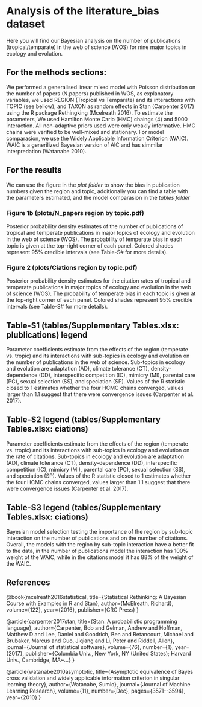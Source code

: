 # Analysis of the literature_bias dataset
Here you will find our Bayesian analysis on the number of publications (tropical/temparate) in the web of science (WOS) for nine major topics in ecology and evolution.

## For the methods sections:

We performed a generalised linear mixed model with Poisson distribution on the number of papers (N.papers) published in WOS, as explanatory variables, we used REGION (Tropical vs Temparate) and its interactions with TOPIC (see bellow), and TAXON as random effects in Stan (Carpenter 2017) using the R package Rethingking (Mcelreath 2016). To estimate the parameters,  We used Hamilton Monte Carlo (HMC) chaings (4) and 5000 interaction. All non-adaptive priors used were only weakly informative. HMC chains were verified to be well-mixed and stationary. For model comparasion, we use the Widely Applicable Information Criterion (WAIC). WAIC is  a generilized Bayesian version of AIC and has simmilar interpredation  (Watanabe 2010).

## For the results

We can use the figure in the *plot folder* to show the bias in publication numbers given the region and topic, additionally you can find a table with the parameters estimated, and the model comparasion in the *tables folder*  

### Figure 1b (plots/N_papers region by topic.pdf)

Posterior probability density estimates of the number of publications of tropical and temperate publications in major topics of ecology and evolution in the web of science (WOS). The probability of temperate bias in each topic is given at the top-right corner of each panel. Colored shades represent 95% credible intervals (see Table-S# for more details).


### Figure 2 (plots/Ciations region by topic.pdf)
Posterior probability density estimates for the citation rates of tropical and temperate publications in major topics of ecology and evolution in the web of science (WOS). The probability of temperate bias in each topic is given at the top-right corner of each panel. Colored shades represent 95% credible intervals (see Table-S# for more details). 


## Table-S1 (tables/Supplementary Tables.xlsx: plublications) legend

Parameter coefficients estimate from the effects of the region (temperate vs. tropic) and its interactions with sub-topics in ecology and evolution on the number of publications in the web of science. Sub-topics in ecology and evolution are adaptation (AD), climate tolerance (CT), density-dependence (DD), interspecific competition (IC), mimicry (MI), parental care (PC), sexual selection (SS), and speciation (SP). Values of the R statistic closed to 1 estimates whether  the four HCMC chains converged, values larger than 1.1 suggest that there were convergence issues (Carpenter et al. 2017). 


## Table-S2 legend (tables/Supplementary Tables.xlsx: ciations) 

Parameter coefficients estimate from the effects of the region (temperate vs. tropic) and its interactions with sub-topics in ecology and evolution on the rate of citations. Sub-topics in ecology and evolution are adaptation (AD), climate tolerance (CT), density-dependence (DD), interspecific competition (IC), mimicry (MI), parental care (PC), sexual selection (SS), and speciation (SP). Values of the R statistic closed to 1 estimates whether  the four HCMC chains converged, values larger than 1.1 suggest that there were convergence issues (Carpenter et al. 2017). 


## Table-S3  legend (tables/Supplementary Tables.xlsx: ciations) 

Bayesian model selection testing the importance of the region by sub-topic interaction on the number of publications and on the number of citations. Overall, the models with the region by sub-topic interaction have a better fit to the data, in the number of publications model the interaction has 100% weight of the WAIC, while in the citations model it has 88% of the weight of the WAIC.




 
## References

@book{mcelreath2016statistical,
  title={Statistical Rethinking: A Bayesian Course with Examples in R and Stan},
  author={McElreath, Richard},
  volume={122},
  year={2016},
  publisher={CRC Press}
}

@article{carpenter2017stan,
  title={Stan: A probabilistic programming language},
  author={Carpenter, Bob and Gelman, Andrew and Hoffman, Matthew D and Lee, Daniel and Goodrich, Ben and Betancourt, Michael and Brubaker, Marcus and Guo, Jiqiang and Li, Peter and Riddell, Allen},
  journal={Journal of statistical software},
  volume={76},
  number={1},
  year={2017},
  publisher={Columbia Univ., New York, NY (United States); Harvard Univ., Cambridge, MA~…}
}

@article{watanabe2010asymptotic,
  title={Asymptotic equivalence of Bayes cross validation and widely applicable information criterion in singular learning theory},
  author={Watanabe, Sumio},
  journal={Journal of Machine Learning Research},
  volume={11},
  number={Dec},
  pages={3571--3594},
  year={2010}
}
